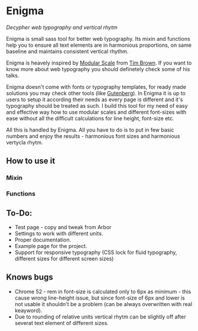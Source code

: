 # Enigma

_Decypher web typography and vertical rhytm_

Enigma is small sass tool for better web typography. Its mixin and functions help you to ensure all text elements are in harmonious proportions, on same baseline and maintains consistent vertical rhythm.

Enigma is heavely inspired by [Modular Scale](http://www.modularscale.com/) from [Tim Brown](https://twitter.com/nicewebtype). If you want to know more about web typography you should definetely check some of his talks.

Enigma doesn't come with fonts or typography templates, for ready made solutions you may check other tools (like [Gutenberg](https://matejlatin.github.io/Gutenberg/)). In Enigma it is up to users to setup it according their needs as every page is different and it's typography should be treated as such. I build this tool for my need of easy and effective way how to use modular scales and different font-sizes with ease without all the difficult calculations for line height, font-size etc.

All this is handled by Enigma. All you have to do is to put in few basic numbers and enjoy the results - harmonious font sizes and harmonious vertycla rhytm.

## How to use it



### Mixin

### Functions



## To-Do:

- Test page - copy and tweak from Arbor
- Settings to work with different units.
- Proper documentation.
- Example page for the project.
- Support for responsive typography (CSS lock for fluid typography, different sizes for different screen sizes)

## Knows bugs

- Chrome 52 - rem in font-size is calculated only to 6px as minimum - this cause wrong line-height issue, but since font-size of 6px and lower is not usable it shouldn't be a problem (can be always overwritten with real keayword).
- Due to rounding of relative units vertical rhytm can be slightly off after severat text element of different sizes.


